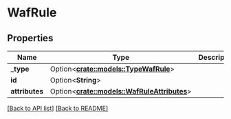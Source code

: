 # WafRule

## Properties

Name | Type | Description | Notes
------------ | ------------- | ------------- | -------------
**_type** | Option<[**crate::models::TypeWafRule**](TypeWafRule.md)> |  | 
**id** | Option<**String**> |  | [readonly]
**attributes** | Option<[**crate::models::WafRuleAttributes**](WafRuleAttributes.md)> |  | 

[[Back to API list]](../README.md#documentation-for-api-endpoints) [[Back to README]](../README.md)


